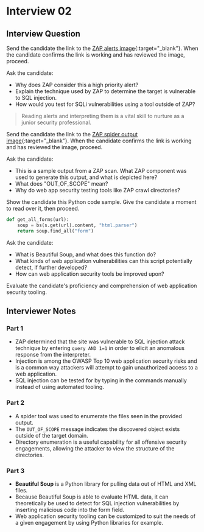 # Interview 02

## Interview Question

Send the candidate the link to the [ZAP alerts image](https://www.randorisec.fr/img/blog/zap_alerts.png){:target="_blank"}. When the candidate confirms the link is working and has reviewed the image, proceed.

Ask the candidate:

- Why does ZAP consider this a high priority alert?
- Explain the technique used by ZAP to determine the target is vulnerable to SQL injection.
- How would you test for SQLi vulnerabilities using a tool outside of ZAP?

> Reading alerts and interpreting them is a vital skill to nurture as a junior security professional.

Send the candidate the link to the [ZAP spider output image](https://external-content.duckduckgo.com/iu/?u=https%3A%2F%2Fi.stack.imgur.com%2FREfnl.png&f=1&nofb=1){:target="_blank"}. When the candidate confirms the link is working and has reviewed the image, proceed.

Ask the candidate:

- This is a sample output from a ZAP scan. What ZAP component was used to generate this output, and what is depicted here?
- What does "OUT_OF_SCOPE" mean?
- Why do web app security testing tools like ZAP crawl directories?

Show the candidate this Python code sample. Give the candidate a moment to read over it, then proceed.

```python
def get_all_forms(url):
    soup = bs(s.get(url).content, "html.parser")
    return soup.find_all("form")
```

Ask the candidate:

- What is Beautiful Soup, and what does this function do?
- What kinds of web application vulnerabilities can this script potentially detect, if further developed?
- How can web application security tools be improved upon?

Evaluate the candidate's proficiency and comprehension of web application security tooling.

## Interviewer Notes

### Part 1

- ZAP determined that the site was vulnerable to SQL injection attack technique by entering `query AND 1=1` in order to elicit an anomalous response from the interpreter.
- Injection is among the OWASP Top 10 web application security risks and is a common way attackers will attempt to gain unauthorized access to a web application.
- SQL injection can be tested for by typing in the commands manually instead of using automated tooling.

### Part 2

- A spider tool was used to enumerate the files seen in the provided output.
- The `OUT_OF_SCOPE` message indicates the discovered object exists outside of the target domain.
- Directory enumeration is a useful capability for all offensive security engagements, allowing the attacker to view the structure of the directories.

### Part 3

- **Beautiful Soup** is a Python library for pulling data out of HTML and XML files.
- Because Beautiful Soup is able to evaluate HTML data, it can theoretically be used to detect for SQL injection vulnerabilities by inserting malicious code into the form field.
- Web application security tooling can be customized to suit the needs of a given engagement by using Python libraries for example.
